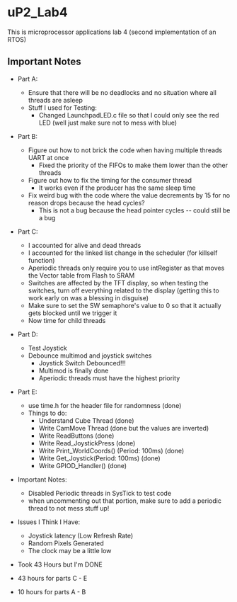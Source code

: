 # uP2_Lab4

This is microprocessor applications lab 4 (second implementation of an RTOS)

## Important Notes

- Part A:
  - Ensure that there will be no deadlocks and no situation where all threads are asleep
  - Stuff I used for Testing:
    - Changed LaunchpadLED.c file so that I could only see the red LED (well just make sure not to mess with blue)
  
- Part B:
  - Figure out how to not brick the code when having multiple threads UART at once
    - Fixed the priority of the FIFOs to make them lower than the other threads
  - Figure out how to fix the timing for the consumer thread
    - It works even if the producer has the same sleep time
  - Fix weird bug with the code where the value decrements by 15 for no reason drops because the head cycles?
    - This is not a bug because the head pointer cycles -- could still be a bug
  
- Part C:
  - I accounted for alive and dead threads
  - I accounted for the linked list change in the scheduler (for killself function)
  - Aperiodic threads only require you to use intRegister as that moves the Vector table from Flash to SRAM
  - Switches are affected by the TFT display, so when testing the switches, turn off everything related to the display (getting this to work early on was a blessing in disguise)
  - Make sure to set the SW semaphore's value to 0 so that it actually gets blocked until we trigger it
  - Now time for child threads

- Part D:
  - Test Joystick
  - Debounce multimod and joystick switches
    - Joystick Switch Debounced!!!
    - Multimod is finally done
    - Aperiodic threads must have the highest priority
  
- Part E:
  - use time.h for the header file for randomness (done)
  - Things to do:
    - Understand Cube Thread (done)
    - Write CamMove Thread (done but the values are inverted)
    - Write ReadButtons (done)
    - Write Read_JoystickPress (done)
    - Write Print_WorldCoords() (Period: 100ms) (done)
    - Write Get_Joystick(Period: 100ms) (done)
    - Write GPIOD_Handler() (done)
  
- Important Notes:
  - Disabled Periodic threads in SysTick to test code
  - when uncommenting out that portion, make sure to add a periodic thread to not mess stuff up!

- Issues I Think I Have:
  - Joystick latency (Low Refresh Rate)
  - Random Pixels Generated
  - The clock may be a little low

- Took 43 Hours but I'm DONE
- 43 hours for parts C - E
- 10 hours for parts A - B
